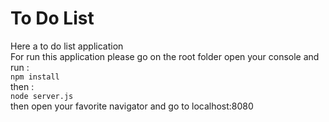 # To Do List  
Here a to do list application  
For run this application please go on the root folder open your console and run :  
`npm install`  
then :  
`node server.js`  
then open your favorite navigator and go to localhost:8080  